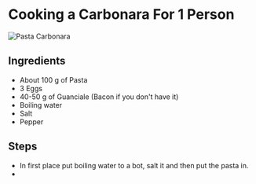 # Cooking a Carbonara For 1 Person
![Pasta Carbonara](https://recetasdecocina.elmundo.es/wp-content/uploads/2024/09/espaguetis-a-la-carbonara-1024x683.jpg)

## Ingredients
- About 100 g of Pasta
- 3 Eggs
- 40-50 g of Guanciale (Bacon if you don't have it)
- Boiling water
- Salt
- Pepper

## Steps
- In first place put boiling water to a bot, salt it and then put the pasta in.
-  



